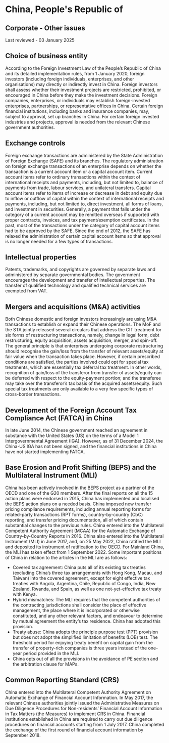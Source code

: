 # China, People's Republic of
## Corporate - Other issues
Last reviewed - 03 January 2025
## Choice of business entity
According to the Foreign Investment Law of the People’s Republic of China and its detailed implementation rules, from 1 January 2020, foreign investors (including foreign individuals, enterprises, and other organisations) may directly or indirectly invest in China. Foreign investors shall assess whether their investment projects are restricted, prohibited, or encouraged in China before they make the investment decisions. Foreign companies, enterprises, or individuals may establish foreign-invested enterprises, partnerships, or representative offices in China. Certain foreign financial institutions, including banks and insurance companies, may, subject to approval, set up branches in China. For certain foreign invested industries and projects, approval is needed from the relevant Chinese government authorities.
## Exchange controls
Foreign exchange transactions are administered by the State Administration of Foreign Exchange (SAFE) and its branches. The regulatory administration on foreign exchange transactions of an enterprise depends on whether the transaction is a current account item or a capital account item. Current account items refer to ordinary transactions within the context of international receipts and payments, including, but not limited to, balance of payments from trade, labour services, and unilateral transfers. Capital account items refer to items of increase or decrease in debt and equity due to inflow or outflow of capital within the context of international receipts and payments, including, but not limited to, direct investment, all forms of loans, and investment in securities. Generally, a payment that falls under the category of a current account may be remitted overseas if supported with proper contracts, invoices, and tax payment/exemption certificates. In the past, most of the transactions under the category of capital account items had to be approved by the SAFE. Since the end of 2012, the SAFE has relaxed the administration of certain capital account items so that approval is no longer needed for a few types of transactions.
## Intellectual properties
Patents, trademarks, and copyrights are governed by separate laws and administered by separate governmental bodies. The government encourages the development and transfer of intellectual properties. The transfer of qualified technology and qualified technical services are exempted from VAT.
## Mergers and acquisitions (M&A) activities
Both Chinese domestic and foreign investors increasingly are using M&A transactions to establish or expand their Chinese operations.
The MoF and the STA jointly released several circulars that address the CIT treatment for six forms of restructuring transactions, namely, change in legal form, debt restructuring, equity acquisition, assets acquisition, merger, and spin-off. The general principle is that enterprises undergoing corporate restructuring should recognise the gain/loss from the transfer of relevant assets/equity at fair value when the transaction takes place. However, if certain prescribed conditions are satisfied, the parties involved could opt for special tax treatments, which are essentially tax deferral tax treatment. In other words, recognition of gain/loss of the transferor from transfer of assets/equity can be deferred with respect to the equity-payment portion; and the transferee may take over the transferor’s tax basis of the acquired assets/equity. Such special tax treatments are only available to a very few specific types of cross-border transactions.
## Development of the Foreign Account Tax Compliance Act (FATCA) in China
In late June 2014, the Chinese government reached an agreement in substance with the United States (US) on the terms of a Model 1 Intergovernmental Agreement (IGA). However, as of 31 December 2024, the China-US IGA has not been signed, and the financial institutions in China have not started implementing FATCA.
## Base Erosion and Profit Shifting (BEPS) and the Multilateral Instrument (MLI)
China has been actively involved in the BEPS project as a partner of the OECD and one of the G20 members. After the final reports on all the 15 action plans were endorsed in 2015, China has implemented and localised the BEPS action plans on a needed basis.
China imposed new transfer pricing compliance requirements, including annual reporting forms for related-party transactions (RPT forms), country-by-country (CbC) reporting, and transfer pricing documentation, all of which contain substantial changes to the previous rules.
China entered into the Multilateral Competent Authority Agreement (MCAA) for the Automatic Exchange of Country-by-Country Reports in 2016. 
China also entered into the Multilateral Instrument (MLI) in June 2017, and, on 25 May 2022, China ratified the MLI and deposited its instrument of ratification to the OECD. For Mainland China, the MLI has taken effect from 1 September 2022. Some important positions of China in relation to the articles in the MLI are as follows:
  * Covered tax agreement: China puts all of its existing tax treaties (excluding China’s three tax arrangements with Hong Kong, Macau, and Taiwan) into the covered agreement, except for eight effective tax treaties with Angola, Argentina, Chile, Republic of Congo, India, New Zealand, Rwanda, and Spain, as well as one not-yet-effective tax treaty with Kenya.
  * Hybrid mismatches: The MLI requires that the competent authorities of the contracting jurisdictions shall consider the place of effective management, the place where it is incorporated or otherwise constituted, and any other relevant factors, and endeavour to determine by mutual agreement the entity’s tax residence. China has adopted this provision.
  * Treaty abuse: China adopts the principle purpose test (PPT) provision but does not adopt the simplified limitation of benefits (LOB) test. The threshold period for enjoying treaty benefit on capital gain from the transfer of property-rich companies is three years instead of the one-year period provided in the MLI.
  * China opts out of all the provisions in the avoidance of PE section and the arbitration clause for MAPs.


## Common Reporting Standard (CRS)
China entered into the Multilateral Competent Authority Agreement on Automatic Exchange of Financial Account Information. In May 2017, the relevant Chinese authorities jointly issued the Administrative Measures on Due Diligence Procedures for Non-residents’ Financial Account Information in Tax Matters (the Measures) to implement CRS in China. Financial institutions established in China are required to carry out due diligence procedures on financial accounts starting from 1 July 2017. China completed the exchange of the first round of financial account information by September 2018.
